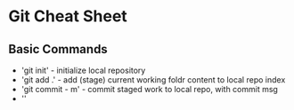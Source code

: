 # Git Cheat Sheet

## Basic Commands
* 'git init' - initialize local repository
* 'git add .' - add (stage) current working foldr content to local repo index
* 'git commit - m' - commit staged work to local repo, with commit msg
* ''